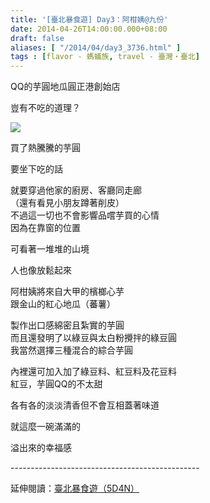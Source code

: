 ```yaml
---
title: '[臺北暴食遊] Day3：阿柑姨@九份'
date: 2014-04-26T14:00:00.000+08:00
draft: false
aliases: [ "/2014/04/day3_3736.html" ]
tags : [flavor - 螞蟻族, travel - 臺灣・臺北]
---
```


QQ的芋圓地瓜圓正港創始店  

豈有不吃的道理？  
  

[![](https://2.bp.blogspot.com/-qNoF8SXWRjA/XDGhX5lgJGI/AAAAAAAAEhY/01NjT5cO_OIfcRlSBbf-jI0qBZiOItxSwCLcBGAs/s640/69.jpg)](https://2.bp.blogspot.com/-qNoF8SXWRjA/XDGhX5lgJGI/AAAAAAAAEhY/01NjT5cO_OIfcRlSBbf-jI0qBZiOItxSwCLcBGAs/s1600/69.jpg)

買了熱騰騰的芋圓

要坐下吃的話

就要穿過他家的廚房、客廳同走廊  
（還有看見小朋友蹲著削皮）  
不過這一切也不會影響品嚐芋買的心情  
因為在靠窗的位置

可看著一堆堆的山境

人也像放鬆起來  
  
阿柑姨將來自大甲的檳榔心芋  
跟金山的紅心地瓜（蕃薯）

製作出口感綿密且紮實的芋圓  
而且還發明了以綠豆與太白粉攪拌的綠豆圓  
我當然選擇三種混合的綜合芋圓

內裡還可加入加了綠豆料、紅豆料及花豆料  
紅豆，芋圓QQ的不太甜

各有各的淡淡清香但不會互相蓋著味道

  

就這麼一碗滿滿的

溢出來的幸福感  
  
\-----------------------------------------------  
  
延伸閱讀：[臺北暴食遊（5D4N）](http://www.hidie.net/2014/05/5d4n.html)